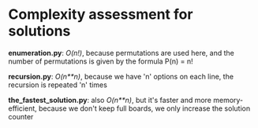 # Complexity assessment for solutions

**enumeration.py**: _O(n!)_, because permutations are used here, and the number of permutations is given by the formula P(n) = n!

**recursion.py**: _O(n**n)_, because we have 'n' options on each line, the recursion is repeated 'n' times

**the_fastest_solution.py**: also _O(n**n)_, but it's faster and more memory-efficient, because we don't keep full boards, we only increase the solution counter
